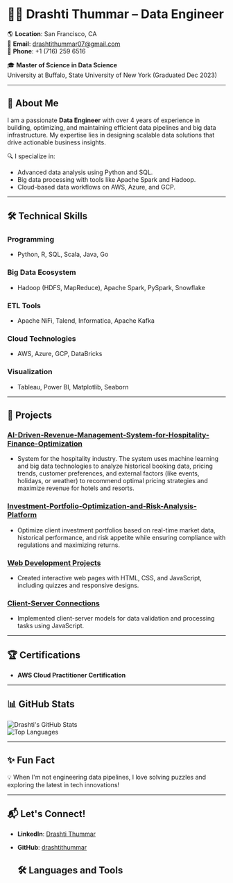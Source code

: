 # 👩‍💻 Drashti Thummar – Data Engineer

🌎 **Location**: San Francisco, CA  
📧 **Email**: [drashtithummar07@gmail.com](mailto:drashtithummar07@gmail.com)  
📱 **Phone**: +1 (716) 259 6516  

🎓 **Master of Science in Data Science**  
University at Buffalo, State University of New York (Graduated Dec 2023)

---

## 🚀 About Me
I am a passionate **Data Engineer** with over 4 years of experience in building, optimizing, and maintaining efficient data pipelines and big data infrastructure. My expertise lies in designing scalable data solutions that drive actionable business insights.

🔍 I specialize in:
- Advanced data analysis using Python and SQL.
- Big data processing with tools like Apache Spark and Hadoop.
- Cloud-based data workflows on AWS, Azure, and GCP.

---

## 🛠️ Technical Skills

### **Programming**
- Python, R, SQL, Scala, Java, Go

### **Big Data Ecosystem**
- Hadoop (HDFS, MapReduce), Apache Spark, PySpark, Snowflake

### **ETL Tools**
- Apache NiFi, Talend, Informatica, Apache Kafka

### **Cloud Technologies**
- AWS, Azure, GCP, DataBricks

### **Visualization**
- Tableau, Power BI, Matplotlib, Seaborn

---

## 🌟 Projects
### **[AI-Driven-Revenue-Management-System-for-Hospitality-Finance-Optimization](https://github.com/drashtithummar/Pyprojects](https://github.com/drashtithummar/AI-Driven-Revenue-Management-System-for-Hospitality-Finance-Optimization))**
- System for the hospitality industry. The system uses machine learning and big data technologies to analyze historical booking data, pricing trends, customer preferences, and external factors (like events, holidays, or weather) to recommend optimal pricing strategies and maximize revenue for hotels and resorts.

### **[Investment-Portfolio-Optimization-and-Risk-Analysis-Platform](https://github.com/drashtithummar/Investment-Portfolio-Optimization-and-Risk-Analysis-Platform)**
- Optimize client investment portfolios based on real-time market data, historical performance, and risk appetite while ensuring compliance with regulations and maximizing returns.

### **[Web Development Projects](https://github.com/drashtithummar/Web-Development)**
- Created interactive web pages with HTML, CSS, and JavaScript, including quizzes and responsive designs.

### **[Client-Server Connections](https://github.com/drashtithummar/Client_Server_connections)**
- Implemented client-server models for data validation and processing tasks using JavaScript.

---

## 🏆 Certifications
- **AWS Cloud Practitioner Certification**

---

## 📊 GitHub Stats
![Drashti's GitHub Stats](https://github-readme-stats.vercel.app/api?username=drashtithummar&show_icons=true&theme=radical)  
![Top Languages](https://github-readme-stats.vercel.app/api/top-langs/?username=drashtithummar&layout=compact&theme=radical)

---

## ✨ Fun Fact
💡 When I'm not engineering data pipelines, I love solving puzzles and exploring the latest in tech innovations!

---

## 📬 Let's Connect!
- **LinkedIn**: [Drashti Thummar](https://www.linkedin.com/in/drashti-thummar)
- **GitHub**: [drashtithummar](https://github.com/drashtithummar)

  ## 🛠️ Languages and Tools



